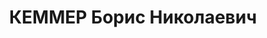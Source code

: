 ---
title: КЕММЕР Борис Николаевич
description: 'Род. в 1880, Пензенская губ., г. Чембар, русский, обр.: окончил Технологический
  институт в Петербурге, б/п. Проживал: г. Новочеркасск, Спартаковский пр., д. 35.
  Зав. кафедрой технологии силикатов Новочеркасского индустриального института

  Арестован 04.07.1937. Обв. по ст. ст. 58-1а-7-8-9-11 УК РСФСР как участник "контрреволюционной
  казачьей организации". Приговор: выездная сессия ВК ВС СССР в г. Ростов-на-Дону,
  14.12.1937 – ВМН. Расстрелян 14.12.1937, г.Ростов-на-Дону'
---
